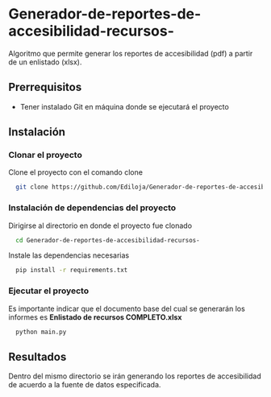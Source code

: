 # Generador-de-reportes-de-accesibilidad-recursos-
Algoritmo que permite generar los reportes de accesibilidad (pdf) a partir de un enlistado (xlsx).

## Prerrequisitos

- Tener instalado Git en máquina donde se ejecutará el proyecto

## Instalación

### Clonar el proyecto 

Clone el proyecto con el comando clone

```bash
  git clone https://github.com/Ediloja/Generador-de-reportes-de-accesibilidad-recursos-.git
```

### Instalación de dependencias del proyecto

Dirigirse al directorio en donde el proyecto fue clonado

```bash
  cd Generador-de-reportes-de-accesibilidad-recursos-
```
Instale las dependencias necesarias

```bash
  pip install -r requirements.txt
```

### Ejecutar el proyecto

Es importante indicar que el documento base del cual se generarán los informes es __Enlistado de recursos COMPLETO.xlsx__

```bash
  python main.py
```

## Resultados

Dentro del mismo directorio se irán generando los reportes de accesibilidad de acuerdo a la fuente de datos especificada.
